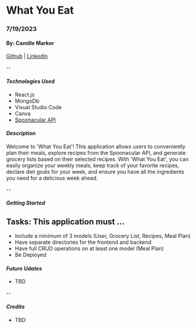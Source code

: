# What You Eat

### 7/19/2023

#### By: Camille Marker

[Github](https://github.com/camillemarker) | [LinkedIn](https://www.linkedin.com/in/camillemarker/)

--

#### **_Technologies Used_**

- React.js
- MongoDb
- Visual Studio Code
- Canva
- [Spoonacular API](https://spoonacular.com/food-api)

#### **_Description_**

Welcome to 'What You Eat'! This application allows users to conveniently plan their meals, explore recipes from the Spoonacular API, and generate grocery lists based on their selected recipes. With 'What You Eat', you can easily organize your weekly meals, keep track of your favorite recipes, declare diet goals for your week, and ensure you have all the ingredients you need for a delicious week ahead.

--

#### **_Getting Started_**

## Tasks: This application must ...

- Include a minimum of 3 models (User, Grocery List, Recipes, Meal Plan)
- Have separate directories for the frontend and backend
- Have full CRUD operations on at least one model (Meal Plan)
- Be Deployed

#### **_Future Udates_**

- TBD

--

#### **_Credits_**

- TBD
